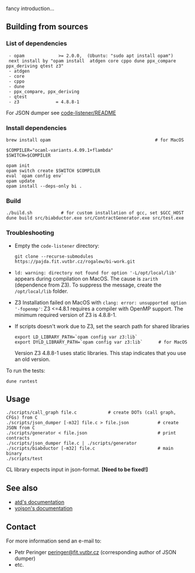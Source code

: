 fancy introduction...

## Building from sources


### List of dependencies
     - opam             >= 2.0.0,  (Ubuntu: "sudo apt install opam")
     next install by "opam install  atdgen core cppo dune ppx_compare ppx_deriving qtest z3"
     - atdgen
     - core
     - cppo
     - dune
     - ppx_compare, ppx_deriving
     - qtest
     - z3              = 4.8.8-1

For JSON dumper see [code-listener/README](https://github.com/versokova/predator/blob/json/README)

### Install dependencies
```
brew install opam                                        # for MacOS
```
```
$COMPILER="ocaml-variants.4.09.1+flambda"
$SWITCH=$COMPILER

opam init
opam switch create $SWITCH $COMPILER
eval `opam config env`
opam update
opam install --deps-only bi .
```

### Build
```
./build.sh           # for custom installation of gcc, set $GCC_HOST
dune build src/biabductor.exe src/ContractGenerator.exe src/test.exe
```

### Troubleshooting

* Empty the `code-listener` directory:
  ```
  git clone --recurse-submodules https://pajda.fit.vutbr.cz/rogalew/bi-work.git
  ```
* `ld: warning: directory not found for option '-L/opt/local/lib'` appears
  during compilation on MacOS. The cause is `zarith` (dependence from Z3).
  To suppress the message, create the `/opt/local/lib` folder.

* Z3 Installation failed on MacOS with `clang: error: unsupported option '-fopenmp'`:
  Z3 <=4.8.1 requires a compiler with OpenMP support. The minimum required
  version of Z3 is 4.8.8-1.

* If scripts doesn't work due to Z3, set the search path for shared libraries
  ```
  export LD_LIBRARY_PATH=`opam config var z3:lib`
  export DYLD_LIBRARY_PATH=`opam config var z3:lib`      # for MacOS
  ```
  Version Z3 4.8.8-1 uses static libraries. This stap indicates that you use an old version.

To run the tests:
```
dune runtest
```
## Usage
```
./scripts/call_graph file.c            # create DOTs (call graph, CFGs) from C
./scripts/json_dumper [-m32] file.c > file.json           # create JSON from C
./scripts/generator < file.json                           # print contracts
./scripts/json_dumper file.c | ./scripts/generator
./scripts/biabductor [-m32] file.c                        # main binary
./scripts/test
```
CL library expects input in json-format. **[Need to be fixed!]**

## See also
   * [atd's documentation](http://atd.readthedocs.io/en/latest/)
   * [yojson's documentation](https://docs.mirage.io/yojson/Yojson/index.html)

## Contact
For more information send an e-mail to:

* Petr Peringer <peringer@fit.vutbr.cz> (corresponding author of JSON dumper)
* etc.
